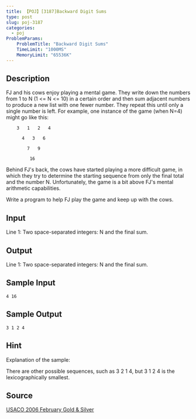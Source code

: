 ```yaml
---
title: 【POJ】[3187]Backward Digit Sums
type: post
slug: poj-3187
categories:
  - poj
ProblemParams:
    ProblemTitle: "Backward Digit Sums"
    TimeLimit: "1000MS"
    MemoryLimit: "65536K"
---
```


## Description

FJ and his cows enjoy playing a mental game. They write down the numbers from 1 to N (1 <= N <= 10) in a certain order and then sum adjacent numbers to produce a new list with one fewer number. They repeat this until only a single number is left. For example, one instance of the game (when N=4) might go like this:  
  
```
    3   1   2   4

      4   3   6

        7   9

         16
```
Behind FJ's back, the cows have started playing a more difficult game, in which they try to determine the starting sequence from only the final total and the number N. Unfortunately, the game is a bit above FJ's mental arithmetic capabilities.  
  
Write a program to help FJ play the game and keep up with the cows.

## Input

Line 1: Two space-separated integers: N and the final sum.

## Output

Line 1: Two space-separated integers: N and the final sum.

## Sample Input

```
4 16
```

## Sample Output

```
3 1 2 4
```

## Hint

Explanation of the sample:  
  
There are other possible sequences, such as 3 2 1 4, but 3 1 2 4 is the lexicographically smallest.

## Source

[USACO 2006 February Gold & Silver](http://poj.org/searchproblem?field=source&key=USACO+2006+February+Gold+%26+Silver)
